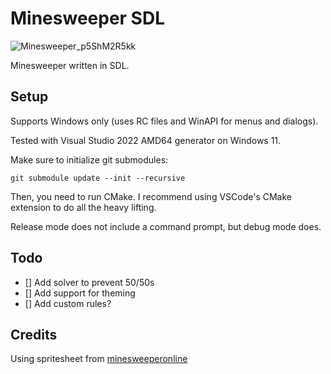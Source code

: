 # Minesweeper SDL

![Minesweeper_p5ShM2R5kk](https://github.com/ketexon/Minesweeper-SDL/assets/29184562/2a79d476-d679-438e-b70f-c9d9a31625e0)

Minesweeper written in SDL.

## Setup

Supports Windows only (uses RC files and WinAPI for menus and dialogs).

Tested with Visual Studio 2022 AMD64 generator on Windows 11.

Make sure to initialize git submodules:

```
git submodule update --init --recursive
```

Then, you need to run CMake. I recommend using VSCode's CMake extension to do all the heavy lifting.

Release mode does not include a command prompt, but debug mode does.

## Todo

 - [] Add solver to prevent 50/50s
 - [] Add support for theming
 - [] Add custom rules?

## Credits

Using spritesheet from [minesweeperonline](https://minesweeperonline.com/#)